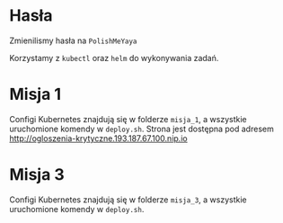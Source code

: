 # Hasła

Zmienilismy hasła na `PolishMeYaya`

Korzystamy z `kubectl` oraz `helm` do wykonywania zadań.

# Misja 1

Configi Kubernetes znajdują się w folderze `misja_1`, a wszystkie uruchomione komendy w `deploy.sh`. Strona jest dostępna pod adresem http://ogloszenia-krytyczne.193.187.67.100.nip.io

# Misja 3

Configi Kubernetes znajdują się w folderze `misja_3`, a wszystkie uruchomione komendy w `deploy.sh`.
